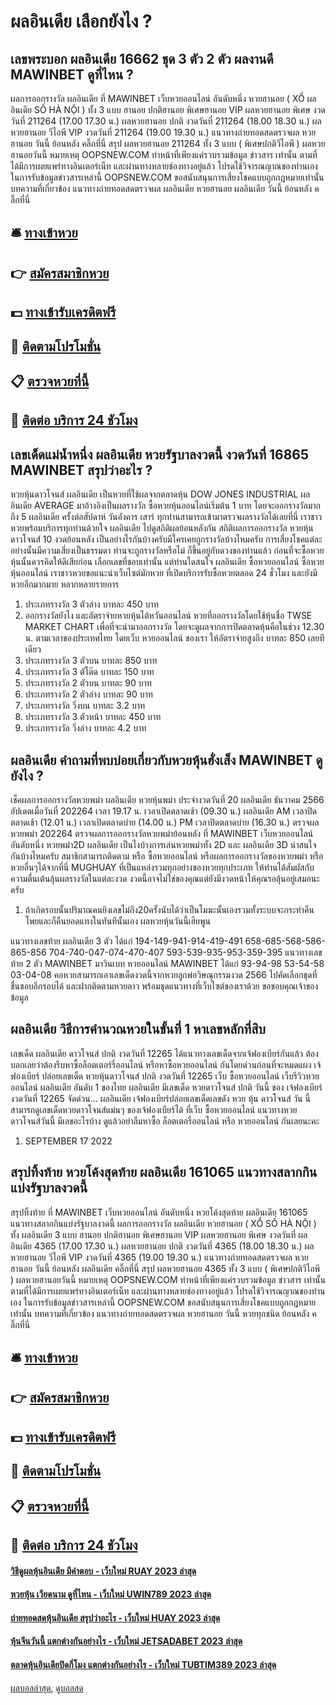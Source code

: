 # ผลอินเดีย เลือกยังไง ?
## เลขพระบอก ผลอินเดีย 16662 ชุด 3 ตัว 2 ตัว ผลงานดี MAWINBET ดูที่ไหน ?
ผลการออกรางวัล ผลอินเดีย ที่ MAWINBET เว็บหวยออนไลน์ อันดับหนึ่ง หวยฮานอย ( XỔ ผลอินเดีย SỐ HÀ NỘI ) ทั้ง 3 แบบ ฮานอย ปกติฮานอย พิเศษฮานอย VIP
ผลหวยฮานอย พิเศษ งวดวันที่ 211264 (17.00 17.30 น.)
ผลหวยฮานอย ปกติ งวดวันที่ 211264 (18.00 18.30 น.)
ผลหวยฮานอย วีไอพี VIP งวดวันที่ 211264 (19.00 19.30 น.)
 แนวทางถ่ายทอดสดตรวจผล หวยฮานอย วันนี้ ย้อนหลัง คลิ๊กที่นี่ 
สรุป ผลหวยฮานอย 211264 ทั้ง 3 แบบ ( พิเศษปกติวีไอพี ) ผลหวยฮานอยวันนี้
หมายเหตุ OOPSNEW.COM ทำหน้าที่เพียงแค่รวบรวมข้อมูล ข่าวสาร เท่านั้น ตามที่ได้มีการเผยแพร่ทางอินเตอร์เน็ท และผ่านทางหลายช่องทางอยู่แล้ว โปรดใช้วิจารณญาณของท่านเอง ในการรับข้อมูลข่าวสารเหล่านี้ OOPSNEW.COM ขอสนับสนุนการเสี่ยงโชคแบบถูกกฎหมายเท่านั้น
บทความที่เกี่ยวข้อง
แนวทางถ่ายทอดสดตรวจผล ผลอินเดีย หวยฮานอย ผลอินเดีย วันนี้ ย้อนหลัง คลิ๊กที่นี่

## 🛎 [ทางเข้าหวย](https://bit.ly/3BG5bNw)
## 👉 [สมัครสมาชิกหวย](https://bit.ly/3BG5bNw)
## 💵 [ทางเข้ารับเครดิตฟรี](https://bit.ly/3C3mvgS)
## 👑 [ติดตามโปรโมชั่น](https://bit.ly/3C3mvgS)
## 📋 [ตรวจหวยที่นี้](https://bit.ly/3C3mvgS)
## 📱 [ติดต่อ บริการ 24 ชัวโมง](https://bit.ly/3C3mvgS)

## เลขเด็ดแม่น้ำหนึ่ง ผลอินเดีย หวยรัฐบาลงวดนี้ งวดวันที่ 16865 MAWINBET สรุปว่าอะไร ?
หวยหุ้นดาวโจนส์ ผลอินเดีย เป็นหวยที่ใช้ผลจากตลาดหุ้น DOW JONES INDUSTRIAL ผลอินเดีย AVERAGE มาอ้างอิงเป็นผลรางวัล ซื้อหวยหุ้นออนไลน์เริ่มต้น 1 บาท โดยจะออกรางวัลมากถึง 5 ผลอินเดีย ครั้งต่อสัปดาห์ วันอังคาร เสาร์ ทุกท่านสามารถเข้ามาตรวจผลรางวัลได้เลยที่นี่ เราชาวหวยพร้อมบริการทุกท่านด้วยใจ ผลอินเดีย ไปดูสถิติผลย้อนหลังกัน
สถิติผลการออกรางวัล หวยหุ้นดาวโจนส์ 10 งวดย้อนหลัง เป็นอย่างไรกันบ้างครับมีใครเคยถูกรางวัลบ้างไหมครับ การเสี่ยงโชคแต่ละอย่างนั้นมีความเสี่ยงเป็นธรรมดา ท่านจะถูกรางวัลหรือไม่ ก็ขึ้นอยู่กับดวงของท่านแล้ว ก่อนที่จะซื้อหวยหุ้นนั้นควรคิดให้ดีเสียก่อน เลือกเลขที่ชอบเท่านั้น แต่ท่านใดสนใจ ผลอินเดีย ซื้อหวยออนไลน์ ซื้อหวยหุ้นออนไลน์ เราชาวหวยขอแนะนำเว็บไซต์มักหวย ที่เปิดบริการรับซื้อหวยตลอด 24 ชั่วโมง และยังมีหวยอีกมากมาย หลากหลายรายการ
1. ประเภทรางวัล 3 ตัวล่าง บาทละ 450 บาท
2. ออกรางวัลยังไง และอัตราจ่ายหวยหุ้นไต้หวันออนไลน์ หวยที่ออกรางวัลโดยใช้หุ้นชื่อ TWSE MARKET CHART เพื่อที่จะนำมาออกรางวัล โดยจะดูผลจากการปิดตลาดหุ้นคือในช่วง 12.30 น. ตามเวลาของประเทศไทย โดยเว็บ หวยออนไลน์ ของเรา ให้อัตราจ่ายสูงถึง บาทละ 850 เลยทีเดียว
3. ประเภทรางวัล 3 ตัวบน บาทละ 850 บาท
4. ประเภทรางวัล 3 ตัโต๊ด บาทละ 150 บาท
5. ประเภทรางวัล 2 ตัวบน บาทละ 90 บาท
6. ประเภทรางวัล 2 ตัวล่าง บาทละ 90 บาท
7. ประเภทรางวัล วิ่งบน บาทละ 3.2 บาท
8. ประเภทรางวัล 3 ตัวหน้า บาทละ 450 บาท
9. ประเภทรางวัล วิ่งล่าง บาทละ 4.2 บาท

## ผลอินเดีย คำถามที่พบบ่อยเกี่ยวกับหวยหุ้นฮั่งเส็ง MAWINBET ดูยังไง ?
เช็คผลการออกรางวัลหวยพม่า ผลอินเดีย หวยหุ้นพม่า ประจำงวดวันที่ 20 ผลอินเดีย ธันวาคม 2566
อัปเดตเมื่อวันที่ 202264 เวลา 19.17 น.
เวลาเปิดตลาดเช้า (09.30 น.) ผลอินเดีย AM
เวลาปิดตลาดเช้า (12.01 น.)
เวลาเปิดตลาดบ่าย (14.00 น.) PM
เวลาปิดตลาดบ่าย (16.30 น.)
ตรวจผลหวยพม่า 202264 ตรวจผลการออกรางวัลหวยพม่าย้อนหลัง ที่ MAWINBET เว็บหวยออนไลน์ อันดับหนึ่ง หวยพม่า2D ผลอินเดีย เป็นไงบ้างการเล่นหวยพม่าทั้ง 2D และ ผลอินเดีย 3D น่าสนใจกันบ้างไหมครับ สมาชิกสามารถติดตาม หรือ ซื้อหวยออนไลน์ หรือผลการออกรางวัลของหวยพม่า หรือหวยอื่นๆได้จากที่นี่ MUGHUAY ที่เป็นแหล่งรวมทุกอย่างของหวยทุกประเภท ให้ท่านได้สัมผัสกับความตื่นเต้นลุ้นผลรางวัลในแต่ละงวด งวดนี้อาจไม่ใช่ของคุณแต่ยังมีงวดหน้าให้คุณรอลุ้นอยู่เสมอนะครับ
1. ถ้าเกิดรอบนั้นปริมาณคนยิงเลขไม่ถึง20ครั้งนับได้ว่าเป็นโมฆะนั้นเองรวมทั้งระบบจะกระทำคืนโพยและก็คืนยอดแทงในทันทีนั้นเอง ผลหวยหุ้นวันนี้เฮียพูน

แนวทางเลขท้าย ผลอินเดีย 3 ตัว ได้แก่
194-149-941-914-419-491
658-685-568-586-865-856
704-740-047-074-470-407
593-539-935-953-359-395
แนวทางเลขท้าย 2 ตัว MAWINBET มาวินเบท หวยออนไลน์ MAWINBET ได้แก่
93-94-98
53-54-58
03-04-08
คอหวยสามารถเอาเลขเด็ดงวดนี้จากหวยลูกพ่อวิษณุกรรมงวด 2566 ไปคัดเลือกชุดที่ชื่นชอบอีกรอบได้ และฝากติดตามหวยลาว พร้อมชุดแนวทางที่เว็บไซต์ของเราด้วย
ขอขอบคุณเจ้าของข้อมูล

## ผลอินเดีย วิธีการคำนวณหวยในขั้นที่ 1 หาเลขหลักที่สิบ
เลขเด็ด ผลอินเดีย ดาวโจนส์ ปกติ งวดวันที่ 12265
ได้แนวทางเลขเด็ดจากเจ้ฟองเบียร์กันแล้ว ต้องบอกเลยว่าต้องรีบหาซื้อล็อตเตอร์รี่ออนไลน์ หรือหาซื้อหวยออนไลน์ กันโดยด่วนก่อนที่จะหมดแผง
เจ้ฟองเบียร์ ปล่อยเลขเด็ด หวยหุ้นดาวโจนส์ ปกติ งวดวันที่ 12265
เว็บ ซื้อหวยออนไลน์ เว็บรีวิวหวยออนไลน์ ผลอินเดีย อันดับ 1 ของไทย ผลอินเดีย มีเลขเด็ด หวยดาวโจนส์ ปกติ วันนี้ ของ เจ้ฟองเบียร์ งวดวันที่ 12265 จัดด่วน… ผลอินเดีย เจ้ฟองเบียร์ปล่อยเลขเด็ดเลขดัง หวย หุ้น ดาวโจนส์ วัน นี้ สามารถดูเลขเด็ดหวยดาวโจนส์แม่นๆ ของเจ้ฟองเบียร์ได้ ที่เว็บ ซื้อหวยออนไลน์ แนวทางหวยดาวโจนส์วันนี้ มีเลขอะไรบ้าง ดูแล้วอย่าลืมหาซื้อ ล็อตเตอรี่ออนไลน์ หรือ หวยออนไลน์ กันเลยนะคะ
1. SEPTEMBER 17 2022

## สรุปทิ้งท้าย หวยโค้งสุดท้าย ผลอินเดีย 161065 แนวทางสลากกินแบ่งรัฐบาลงวดนี้
สรุปทิ้งท้าย ที่ MAWINBET เว็บหวยออนไลน์ อันดับหนึ่ง หวยโค้งสุดท้าย ผลอินเดีย 161065 แนวทางสลากกินแบ่งรัฐบาลงวดนี้ ผลการออกรางวัล ผลอินเดีย หวยฮานอย ( XỔ SỐ HÀ NỘI ) ทั้ง ผลอินเดีย 3 แบบ ฮานอย ปกติฮานอย พิเศษฮานอย VIP
ผลหวยฮานอย พิเศษ งวดวันที่ ผลอินเดีย 4365 (17.00 17.30 น.)
ผลหวยฮานอย ปกติ งวดวันที่ 4365 (18.00 18.30 น.)
ผลหวยฮานอย วีไอพี VIP งวดวันที่ 4365 (19.00 19.30 น.)
 แนวทางถ่ายทอดสดตรวจผล หวยฮานอย วันนี้ ย้อนหลัง ผลอินเดีย คลิ๊กที่นี่ 
สรุป ผลหวยฮานอย 4365 ทั้ง 3 แบบ ( พิเศษปกติวีไอพี ) ผลหวยฮานอยวันนี้
หมายเหตุ OOPSNEW.COM ทำหน้าที่เพียงแค่รวบรวมข้อมูล ข่าวสาร เท่านั้น ตามที่ได้มีการเผยแพร่ทางอินเตอร์เน็ท และผ่านทางหลายช่องทางอยู่แล้ว โปรดใช้วิจารณญาณของท่านเอง ในการรับข้อมูลข่าวสารเหล่านี้ OOPSNEW.COM ขอสนับสนุนการเสี่ยงโชคแบบถูกกฎหมายเท่านั้น
บทความที่เกี่ยวข้อง
แนวทางถ่ายทอดสดตรวจผล หวยฮานอย วันนี้ หวยทุกชนิด ย้อนหลัง คลิ๊กที่นี่

## 🛎 [ทางเข้าหวย](https://bit.ly/3BG5bNw)
## 👉 [สมัครสมาชิกหวย](https://bit.ly/3BG5bNw)
## 💵 [ทางเข้ารับเครดิตฟรี](https://bit.ly/3C3mvgS)
## 👑 [ติดตามโปรโมชั่น](https://bit.ly/3C3mvgS)
## 📋 [ตรวจหวยที่นี้](https://bit.ly/3C3mvgS)
## 📱 [ติดต่อ บริการ 24 ชัวโมง](https://bit.ly/3C3mvgS)

#### [วิธีดูผลหุ้นอินเดีย มีคำตอบ - เว็บใหม่ RUAY 2023 ล่าสุด](https://atom.io/themes/วิธีดูผลหุ้นอินเดีย%20มีคำตอบ%20-%20เว็บใหม่%20ruay%202023%20ล่าสุด)
#### [หวยหุ้น เวียดนาม ดูที่ไหน - เว็บใหม่ UWIN789 2023 ล่าสุด](https://atom.io/themes/หวยหุ้น%20เวียดนาม%20ดูที่ไหน%20-%20เว็บใหม่%20uwin789%202023%20ล่าสุด)
#### [ถ่ายทอดสดหุ้นอินเดีย สรุปว่าอะไร - เว็บใหม่ HUAY 2023 ล่าสุด](https://atom.io/themes/ถ่ายทอดสดหุ้นอินเดีย%20สรุปว่าอะไร%20-%20เว็บใหม่%20huay%202023%20ล่าสุด)
#### [หุ้นจีนวันนี้ แตกต่างกันอย่างไร - เว็บใหม่ JETSADABET 2023 ล่าสุด](https://atom.io/themes/หุ้นจีนวันนี้%20แตกต่างกันอย่างไร%20-%20เว็บใหม่%20jetsadabet%202023%20ล่าสุด)
#### [ตลาดหุ้นอินเดียปิดกี่โมง แตกต่างกันอย่างไร - เว็บใหม่ TUBTIM389 2023 ล่าสุด](https://atom.io/themes/ตลาดหุ้นอินเดียปิดกี่โมง%20แตกต่างกันอย่างไร%20-%20เว็บใหม่%20tubtim389%202023%20ล่าสุด)

[ผลบอลล่าสุด](https://siamsport.tv "ผลบอลล่าสุด"), [ดูบอลสด](https://siamsport.tv/ดูบอลสด "ดูบอลสด")